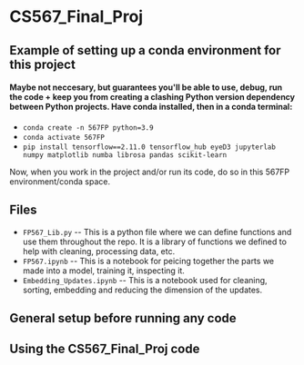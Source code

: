 # CS567_Final_Proj

## Example of setting up a conda environment for this project
#### Maybe not neccesary, but guarantees you'll be able to use, debug, run the code + keep you from creating a clashing Python version dependency between Python projects. Have conda installed, then in a conda terminal:
* `conda create -n 567FP python=3.9`
* `conda activate 567FP`
* `pip install tensorflow==2.11.0 tensorflow_hub eyeD3 jupyterlab numpy matplotlib numba librosa pandas scikit-learn`

Now, when you work in the project and/or run its code, do so in this 567FP environment/conda space.

## Files
* `FP567_Lib.py` -- This is a python file where we can define functions and use them throughout the repo. It is a library of functions we defined to help with cleaning, processing data, etc.
* `FP567.ipynb` -- This is a notebook for peicing together the parts we made into a model, training it, inspecting it.
* `Embedding_Updates.ipynb` -- This is a notebook used for cleaning, sorting, embedding and reducing the dimension of the updates.

## General setup before running any code

## Using the CS567_Final_Proj code
